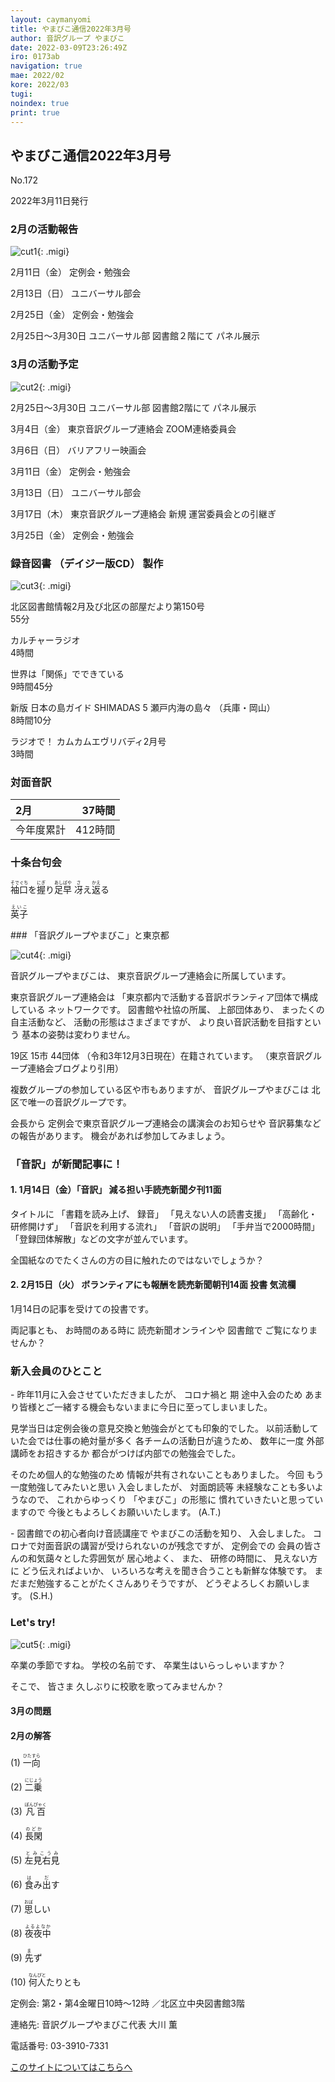 ```yaml
---
layout: caymanyomi
title: やまびこ通信2022年3月号
author: 音訳グループ やまびこ
date: 2022-03-09T23:26:49Z
iro: 0173ab
navigation: true
mae: 2022/02
kore: 2022/03
tugi: 
noindex: true
print: true
---
```



## <span data-dur="4.126" data-begin="2.750" id="xmri_0001" markdown="1">やまびこ通信2022年3月号</span>

<span data-dur="2.417" data-begin="6.876" id="xmri_0002" markdown="1">No.172</span>

<span data-dur="5.903" data-begin="9.293" id="xmri_0003" markdown="1">2022年3月11日発行</span>


### <span data-dur="3.28" data-begin="20.383" id="xmri_0006" markdown="1">2月の活動報告</span>

![cut1](media/2022/cut1.png){: .migi}

<span data-dur="2.3" data-begin="25.513" id="xmri_0008" markdown="1">2月11日（金） </span>
<span data-dur="2.986" data-begin="27.813" id="xmri_0009" markdown="1">定例会・勉強会</span>

<span data-dur="2.329" data-begin="30.799" id="xmri_000A" markdown="1">2月13日（日） </span>
<span data-dur="2.503" data-begin="33.128" id="xmri_000B" markdown="1">ユニバーサル部会</span>

<span data-dur="2.305" data-begin="35.631" id="xmri_000C" markdown="1">2月25日（金） </span>
<span data-dur="2.987" data-begin="37.936" id="xmri_000D" markdown="1">定例会・勉強会</span>

<span data-dur="8.798" data-begin="40.923" id="xmri_000E" markdown="1">2月25日～3月30日 ユニバーサル部 図書館２階にて パネル展示</span>


### <span data-dur="3.31" data-begin="49.721" id="xmri_000F" markdown="1">3月の活動予定</span>

![cut2](media/2022/cut2.png){: .migi}

<span data-dur="7.398" data-begin="54.881" id="xmri_0011" markdown="1">2月25日～3月30日 ユニバーサル部 図書館2階にて パネル展示</span>

<span data-dur="2.068" data-begin="62.279" id="xmri_0012" markdown="1">3月4日（金） </span>
<span data-dur="4.893" data-begin="64.347" id="xmri_0013" markdown="1">東京音訳グループ連絡会 ZOOM連絡委員会</span>

<span data-dur="2.076" data-begin="69.240" id="xmri_0014" markdown="1">3月6日（日） </span>
<span data-dur="2.655" data-begin="71.316" id="xmri_0015" markdown="1">バリアフリー映画会</span>

<span data-dur="2.471" data-begin="73.971" id="xmri_0016" markdown="1">3月11日（金） </span>
<span data-dur="2.987" data-begin="76.442" id="xmri_0017" markdown="1">定例会・勉強会</span>

<span data-dur="2.495" data-begin="79.429" id="xmri_0018" markdown="1">3月13日（日） </span>
<span data-dur="2.503" data-begin="81.924" id="xmri_0019" markdown="1">ユニバーサル部会</span>

<span data-dur="2.508" data-begin="84.427" id="xmri_001A" markdown="1">3月17日（木）</span>
<span data-dur="5.825" data-begin="86.935" id="xmri_001B" markdown="1">東京音訳グループ連絡会 新規 運営委員会との引継ぎ</span>

<span data-dur="2.458" data-begin="92.760" id="xmri_001C" markdown="1">3月25日（金）</span>
<span data-dur="4.386" data-begin="95.218" id="xmri_001D" markdown="1">定例会・勉強会</span>


### <span data-dur="4.728" data-begin="99.604" id="xmri_001E" markdown="1">録音図書 （デイジー版CD） 製作</span>

![cut3](media/2022/cut3.png){: .migi}



<span data-dur="5.648" data-begin="108.366" id="xmri_0021" markdown="1">北区図書館情報2月及び北区の部屋だより第150号</span>  
<span data-dur="1.846" data-begin="114.014" id="xmri_0022" markdown="1">55分</span>

<span data-dur="1.382" data-begin="115.860" id="xmri_0023" markdown="1">カルチャーラジオ</span>  
<span data-dur="1.559" data-begin="117.242" id="xmri_0024" markdown="1">4時間</span>

<span data-dur="2.664" data-begin="118.801" id="xmri_0025" markdown="1">世界は「関係」でできている</span>  
<span data-dur="2.323" data-begin="121.465" id="xmri_0026" markdown="1">9時間45分</span>

<span data-dur="6.869" data-begin="123.788" id="xmri_0027" markdown="1">新版 日本の島ガイド SHIMADAS 5 瀬戸内海の島々 （兵庫・岡山）</span>  
<span data-dur="2.154" data-begin="130.657" id="xmri_0028" markdown="1">8時間10分</span>

<span data-dur="3.195" data-begin="132.811" id="xmri_0029" markdown="1">ラジオで！ カムカムエヴリバディ2月号</span>  
<span data-dur="3.452" data-begin="136.006" id="xmri_002A" markdown="1">3時間</span>


### <span data-dur="2.666" data-begin="139.458" id="xmri_002B" markdown="1">対面音訳</span>

<span data-dur="1.011" data-begin="142.124" id="xmri_002C" markdown="1">2月</span>|<span data-dur="2.561" data-begin="143.135" id="xmri_002D" markdown="1">37時間</span>
|:---|---:|
<span data-dur="1.591" data-begin="145.696" id="xmri_002E" markdown="1">今年度累計</span>|<span data-dur="4.052" data-begin="147.287" id="xmri_002F" markdown="1">412時間</span>


### <span data-dur="2.768" data-begin="151.339" id="xmri_0030" markdown="1">十条台句会</span>

<span data-dur="7.645" data-begin="154.107" id="xmri_0031" markdown="1"><ruby>袖口<rp>(</rp><rt>そでぐち</rt><rp>)</rp></ruby>を<ruby>握<rp>(</rp><rt>にぎ</rt><rp>)</rp></ruby>り<ruby>足早<rp>(</rp><rt>あしばや</rt><rp>)</rp>
 </ruby><ruby>冴<rp>(</rp><rt>さ</rt><rp>)</rp></ruby>え<ruby>返<rp>(</rp><rt>かえ</rt><rp>)</rp></ruby>る</span>


<span data-dur="3.257" data-begin="161.752" id="xmri_0032" markdown="1" class="haigo"><ruby>英子<rp>(</rp><rt>えいこ</rt><rp>)</rp></ruby></span>

<span data-dur="0.5" data-begin="165.009" id="xmri_0033" markdown="1">###</span>
<span data-dur="4.155" data-begin="165.509" id="xmri_0034" markdown="1">「音訳グループやまびこ」と東京都</span>

![cut4](media/2022/cut4.png){: .migi}

<span data-dur="2.088" data-begin="171.514" id="xmri_0036" markdown="1">音訳グループやまびこは、</span>
<span data-dur="5.623" data-begin="173.602" id="xmri_0037" markdown="1">東京音訳グループ連絡会に所属しています。</span>

<span data-dur="2.661" data-begin="179.225" id="xmri_0038" markdown="1">東京音訳グループ連絡会は</span>
<span data-dur="6.789" data-begin="181.886" id="xmri_0039" markdown="1">「東京都内で活動する音訳ボランティア団体で構成している ネットワークです。</span>
<span data-dur="2.171" data-begin="188.675" id="xmri_003A" markdown="1">図書館や社協の所属、</span>
<span data-dur="1.542" data-begin="190.846" id="xmri_003B" markdown="1">上部団体あり、</span>
<span data-dur="2.126" data-begin="192.388" id="xmri_003C" markdown="1">まったくの自主活動など、</span>
<span data-dur="2.638" data-begin="194.514" id="xmri_003D" markdown="1">活動の形態はさまざまですが、</span>
<span data-dur="6.141" data-begin="197.152" id="xmri_003E" markdown="1">より良い音訳活動を目指すという 基本の姿勢は変わりません。</span>

<span data-dur="1.97" data-begin="203.293" id="xmri_003F" markdown="1">19区 15市</span>
<span data-dur="1.658" data-begin="205.263" id="xmri_0040" markdown="1">44団体</span>
<span data-dur="5.21" data-begin="206.921" id="xmri_0041" markdown="1">（令和3年12月3日現在）在籍されています。</span>
<span data-dur="4.488" data-begin="212.131" id="xmri_0042" markdown="1">（東京音訳グループ連絡会ブログより引用）</span>

<span data-dur="3.446" data-begin="216.619" id="xmri_0043" markdown="1">複数グループの参加している区や市もありますが、</span>
<span data-dur="5.966" data-begin="220.065" id="xmri_0044" markdown="1">音訳グループやまびこは 北区で唯一の音訳グループです。</span>

<span data-dur="9.611" data-begin="226.031" id="xmri_0045" markdown="1">会長から 定例会で東京音訳グループ連絡会の講演会のお知らせや 音訳募集などの報告があります。</span>
<span data-dur="4.779" data-begin="235.642" id="xmri_0046" markdown="1">機会があれば参加してみましょう。</span>


### <span data-dur="4.001" data-begin="240.921" id="xmri_0048" markdown="1">「音訳」が新聞記事に！</span>


#### <span data-dur="8.42" data-begin="245.422" id="xmri_004A" markdown="1">1. 1月14日（金）「音訳」 減る担い手読売新聞夕刊11面</span>

<span data-dur="1.112" data-begin="253.842" id="xmri_004B" markdown="1">タイトルに</span>
<span data-dur="2.362" data-begin="254.954" id="xmri_004C" markdown="1">「書籍を読み上げ、 録音」</span>
<span data-dur="2.082" data-begin="257.316" id="xmri_004D" markdown="1">「見えない人の読書支援」</span>
<span data-dur="2.337" data-begin="259.398" id="xmri_004E" markdown="1">「高齢化・研修開けず」</span>
<span data-dur="2.052" data-begin="261.735" id="xmri_004F" markdown="1">「音訳を利用する流れ」</span>
<span data-dur="1.666" data-begin="263.787" id="xmri_0050" markdown="1">「音訳の説明」</span>
<span data-dur="1.919" data-begin="265.453" id="xmri_0051" markdown="1">「手弁当で2000時間」</span>
<span data-dur="5.153" data-begin="267.372" id="xmri_0052" markdown="1">「登録団体解散」などの文字が並んでいます。</span>

<span data-dur="5.763" data-begin="272.525" id="xmri_0053" markdown="1">全国紙なのでたくさんの方の目に触れたのではないでしょうか？</span>


#### <span data-dur="10.122" data-begin="278.788" id="xmri_0055" markdown="1">2. 2月15日（火） ボランティアにも報酬を読売新聞朝刊14面 投書 気流欄</span>

<span data-dur="5.286" data-begin="288.910" id="xmri_0056" markdown="1">1月14日の記事を受けての投書です。</span>

<span data-dur="1.345" data-begin="294.196" id="xmri_0057" markdown="1">両記事とも、</span>
<span data-dur="1.767" data-begin="295.541" id="xmri_0058" markdown="1">お時間のある時に</span>
<span data-dur="7.512" data-begin="297.308" id="xmri_0059" markdown="1">読売新聞オンラインや 図書館で ご覧になりませんか？</span>


### <span data-dur="3.305" data-begin="304.820" id="xmri_005A" markdown="1">新入会員のひとこと</span>

<span data-dur="3.687" data-begin="308.125" id="xmri_005B" markdown="1">- 昨年11月に入会させていただきましたが、</span>
<span data-dur="2.949" data-begin="311.812" id="xmri_005C" markdown="1">コロナ禍と 期 途中入会のため</span>
<span data-dur="6.508" data-begin="314.761" id="xmri_005D" markdown="1">あまり皆様とご一緒する機会もないままに今日に至ってしまいました。</span>

<span data-dur="7.074" data-begin="321.269" id="xmri_005E" markdown="1">見学当日は定例会後の意見交換と勉強会がとても印象的でした。</span>
<span data-dur="4.42" data-begin="328.343" id="xmri_005F" markdown="1">以前活動していた会では仕事の絶対量が多く</span>
<span data-dur="2.617" data-begin="332.763" id="xmri_0060" markdown="1">各チームの活動日が違うため、</span>
<span data-dur="3.431" data-begin="335.380" id="xmri_0061" markdown="1">数年に一度 外部講師をお招きするか</span>
<span data-dur="4.586" data-begin="338.811" id="xmri_0062" markdown="1">都合がつけば内部での勉強会でした。</span>

<span data-dur="3.061" data-begin="343.397" id="xmri_0063" markdown="1">そのため個人的な勉強のため</span>
<span data-dur="3.835" data-begin="346.458" id="xmri_0064" markdown="1">情報が共有されないこともありました。</span>
<span data-dur="3.287" data-begin="350.293" id="xmri_0065" markdown="1">今回 もう一度勉強してみたいと思い</span>
<span data-dur="1.664" data-begin="353.580" id="xmri_0066" markdown="1">入会しましたが、</span>
<span data-dur="3.765" data-begin="355.244" id="xmri_0067" markdown="1">対面朗読等 未経験なことも多いようなので、</span>
<span data-dur="1.432" data-begin="359.009" id="xmri_0068" markdown="1">これからゆっくり</span>
<span data-dur="3.934" data-begin="360.441" id="xmri_0069" markdown="1">「やまびこ」の形態に 慣れていきたいと思っていますので</span>
<span data-dur="3.456" data-begin="364.375" id="xmri_006A" markdown="1">今後ともよろしくお願いいたします。</span>
<span data-dur="2.588" data-begin="367.831" id="xmri_006B" markdown="1">(A.T.)</span>

<span data-dur="4.884" data-begin="370.419" id="xmri_006C" markdown="1">- 図書館での初心者向け音読講座で やまびこの活動を知り、</span>
<span data-dur="2.345" data-begin="375.303" id="xmri_006D" markdown="1">入会しました。</span>
<span data-dur="4.751" data-begin="377.648" id="xmri_006E" markdown="1">コロナで対面音訳の講習が受けられないのが残念ですが、</span>
<span data-dur="5.611" data-begin="382.399" id="xmri_006F" markdown="1">定例会での 会員の皆さんの和気藹々とした雰囲気が 居心地よく、</span>
<span data-dur="0.831" data-begin="388.010" id="xmri_0070" markdown="1">また、</span>
<span data-dur="1.644" data-begin="388.841" id="xmri_0071" markdown="1">研修の時間に、</span>
<span data-dur="3.084" data-begin="390.485" id="xmri_0072" markdown="1">見えない方に どう伝えればよいか、</span>
<span data-dur="4.905" data-begin="393.569" id="xmri_0073" markdown="1">いろいろな考えを聞き合うことも新鮮な体験です。</span>
<span data-dur="3.655" data-begin="398.474" id="xmri_0074" markdown="1">まだまだ勉強することがたくさんありそうですが、</span>
<span data-dur="3.071" data-begin="402.129" id="xmri_0075" markdown="1">どうぞよろしくお願いします。</span>
<span data-dur="2.826" data-begin="405.200" id="xmri_0076" markdown="1">(S.H.)</span>


### <span data-dur="2.34" data-begin="408.526" id="xmri_0078" markdown="1">Let's try!</span>

![cut5](media/2022/cut5.png){: .migi}

<span data-dur="2.802" data-begin="412.716" id="xmri_007A" markdown="1">卒業の季節ですね。</span>
<span data-dur="1.78" data-begin="415.518" id="xmri_007B" markdown="1">学校の名前です、</span>
<span data-dur="3.719" data-begin="417.298" id="xmri_007C" markdown="1">卒業生はいらっしゃいますか？</span>

<span data-dur="1.008" data-begin="421.017" id="xmri_007D" markdown="1">そこで、</span>
<span data-dur="5.792" data-begin="422.025" id="xmri_007E" markdown="1">皆さま 久しぶりに校歌を歌ってみませんか？</span>


#### <span data-dur="2.842" data-begin="427.817" id="xmri_007F" markdown="1">3月の問題</span>




#### <span data-dur="2.096" data-begin="435.184" id="xmri_0081" markdown="1">2月の解答</span>

<span data-dur="1.177" data-begin="437.280" id="xmri_0082" markdown="1">(1) </span>
<span data-dur="1.533" data-begin="438.457" id="xmri_0083" markdown="1"><ruby>一向<rp>(</rp><rt>ひたすら</rt><rp>)</rp></ruby></span>

<span data-dur="1.016" data-begin="439.990" id="xmri_0084" markdown="1">(2) </span>
<span data-dur="1.484" data-begin="441.006" id="xmri_0085" markdown="1"><ruby>二乗<rp>(</rp><rt>にじょう</rt><rp>)</rp></ruby></span>

<span data-dur="1.144" data-begin="442.490" id="xmri_0086" markdown="1">(3) </span>
<span data-dur="1.64" data-begin="443.634" id="xmri_0087" markdown="1"><ruby>凡百<rp>(</rp><rt>ぼんぴゃく</rt><rp>)</rp></ruby></span>

<span data-dur="1.119" data-begin="445.274" id="xmri_0088" markdown="1">(4) </span>
<span data-dur="1.491" data-begin="446.393" id="xmri_0089" markdown="1"><ruby>長閑<rp>(</rp><rt>のどか</rt><rp>)</rp></ruby></span>

<span data-dur="1.046" data-begin="447.884" id="xmri_008A" markdown="1">(5) </span>
<span data-dur="1.693" data-begin="448.930" id="xmri_008B" markdown="1"><ruby>左見右見<rp>(</rp><rt>とみこうみ</rt><rp>)</rp></ruby></span>

<span data-dur="1.177" data-begin="450.623" id="xmri_008C" markdown="1">(6) </span>
<span data-dur="1.573" data-begin="451.800" id="xmri_008D" markdown="1"><ruby>食<rp>(</rp><rt>は</rt><rp>)</rp></ruby>み<ruby>出<rp>(</rp><rt>だ</rt><rp>)</rp></ruby>す</span>

<span data-dur="1.17" data-begin="453.373" id="xmri_008E" markdown="1">(7) </span>
<span data-dur="1.537" data-begin="454.543" id="xmri_008F" markdown="1"><ruby>思<rp>(</rp><rt>おぼ</rt><rp>)</rp></ruby>しい</span>

<span data-dur="1.21" data-begin="456.080" id="xmri_0090" markdown="1">(8) </span>
<span data-dur="1.738" data-begin="457.290" id="xmri_0091" markdown="1"><ruby>夜夜中<rp>(</rp><rt>よるよなか</rt><rp>)</rp></ruby></span>

<span data-dur="1.197" data-begin="459.028" id="xmri_0092" markdown="1">(9) </span>
<span data-dur="1.338" data-begin="460.225" id="xmri_0093" markdown="1"><ruby>先<rp>(</rp><rt>ま</rt><rp>)</rp></ruby>ず</span>

<span data-dur="1.137" data-begin="461.563" id="xmri_0094" markdown="1">(10) </span>
<span data-dur="2.054" data-begin="462.700" id="xmri_0095" markdown="1"><ruby>何人<rp>(</rp><rt>なんぴと</rt><rp>)</rp></ruby>たりとも</span>

<span data-dur="1.205" data-begin="464.754" id="xmri_0096" markdown="1">定例会: </span>
<span data-dur="3.237" data-begin="465.959" id="xmri_0097" markdown="1">第2・第4金曜日10時～12時</span>
<span data-dur="3.048" data-begin="469.196" id="xmri_0098" markdown="1">／北区立中央図書館3階</span>  

<span data-dur="1.318" data-begin="472.244" id="xmri_0099" markdown="1">連絡先: </span>
<span data-dur="3.965" data-begin="473.562" id="xmri_009A" markdown="1">音訳グループやまびこ代表 大川 薫</span>  

<span data-dur="1.41" data-begin="477.527" id="xmri_009B" markdown="1">電話番号: </span>
<span data-dur="4.304" data-begin="478.937" id="xmri_009C" markdown="1">03-3910-7331</span>  

<a data-dur="5.93" data-begin="483.241" id="xmri_009D" markdown="1" href="mailto:ymbk2016ml@gmail.com?Subject=やまびこウェブサイトについて">このサイトについてはこちらへ</a>


